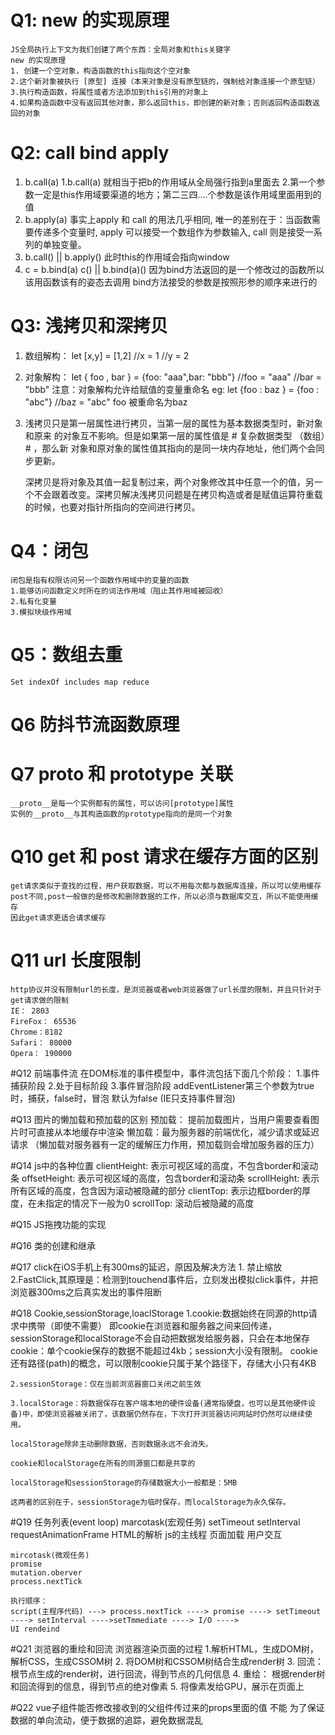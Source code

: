 # Q1: new 的实现原理
    JS全局执行上下文为我们创建了两个东西：全局对象和this关键字
    new 的实现原理
    1. 创建一个空对象，构造函数的this指向这个空对象
    2.这个新对象被执行 [原型] 连接（本来对象是没有原型链的，强制给对象连接一个原型链）
    3.执行构造函数，将属性或者方法添加到this引用的对象上
    4.如果构造函数中没有返回其他对象，那么返回this，即创建的新对象；否则返回构造函数返回的对象

# Q2: call bind apply
1. b.call(a)
    1.b.call(a) 就相当于把b的作用域从全局强行指到a里面去
    2.第一个参数一定是this作用域要渠道的地方；第二三四....个参数是该作用域里面用到的值
2. b.apply(a)
    事实上apply 和 call 的用法几乎相同,
    唯一的差别在于：当函数需要传递多个变量时,
    apply 可以接受一个数组作为参数输入, call 则是接受一系列的单独变量。
3. b.call() || b.apply() 此时this的作用域会指向window
4. c = b.bind(a)
    c()  || b.bind(a)()
    因为bind方法返回的是一个修改过的函数所以该用函数该有的姿态去调用
    bind方法接受的参数是按照形参的顺序来进行的

# Q3: 浅拷贝和深拷贝
1. 数组解构：
    let [x,y] = [1,2]
    //x = 1
    //y = 2
2. 对象解构：
    let { foo , bar } = {foo: "aaa",bar: "bbb"}
    //foo = "aaa"
    //bar = "bbb"
    注意：对象解构允许给赋值的变量重命名
    eg: let {foo : baz } = {foo : "abc"}
        //baz = "abc" foo 被重命名为baz
3. 浅拷贝只是第一层属性进行拷贝，当第一层的属性为基本数据类型时，新对象和原来     的对象互不影响。但是如果第一层的属性值是 # 复杂数据类型 （数组）# ，那么新     对象和原对象的属性值其指向的是同一块内存地址，他们两个会同步更新。
    
    深拷贝是将对象及其值一起复制过来，两个对象修改其中任意一个的值，另一个不会跟着改变。深拷贝解决浅拷贝问题是在拷贝构造或者是赋值运算符重载的时候，也要对指针所指向的空间进行拷贝。

# Q4：闭包
    闭包是指有权限访问另一个函数作用域中的变量的函数 
    1.能够访问函数定义时所在的词法作用域（阻止其作用域被回收）
    2.私有化变量
    3.模拟块级作用域

# Q5：数组去重
    Set indexOf includes map reduce

# Q6 防抖节流函数原理

# Q7 __proto__ 和 prototype 关联
    __proto__是每一个实例都有的属性，可以访问[prototype]属性
    实例的__proto__与其构造函数的prototype指向的是同一个对象

# Q10 get 和 post 请求在缓存方面的区别
    get请求类似于查找的过程，用户获取数据，可以不用每次都与数据库连接，所以可以使用缓存
    post不同,post一般做的是修改和删除数据的工作，所以必须与数据库交互，所以不能使用缓存
    因此get请求更适合请求缓存

# Q11 url 长度限制
    http协议并没有限制url的长度，是浏览器或者web浏览器做了url长度的限制，并且只针对于get请求做的限制
    IE： 2803
    FireFox： 65536
    Chrome：8182
    Safari： 80000
    Opera： 190000

#Q12 前端事件流
    在DOM标准的事件模型中，事件流包括下面几个阶段：
        1.事件捕获阶段
        2.处于目标阶段
        3.事件冒泡阶段
        addEventListener第三个参数为true时，捕获，false时，冒泡
        默认为false (IE只支持事件冒泡)

#Q13 图片的懒加载和预加载的区别
    预加载： 提前加载图片，当用户需要查看图片时可直接从本地缓存中渲染
    懒加载：最为服务器的前端优化，减少请求或延迟请求
    （懒加载对服务器有一定的缓解压力作用，预加载则会增加服务器的压力）

#Q14 js中的各种位置
    clientHeight: 表示可视区域的高度，不包含border和滚动条
    offsetHeight: 表示可视区域的高度，包含border和滚动条
    scrollHeight: 表示所有区域的高度，包含因为滚动被隐藏的部分
    clientTop: 表示边框border的厚度，在未指定的情况下一般为0
    scrollTop: 滚动后被隐藏的高度

#Q15 JS拖拽功能的实现

#Q16 类的创建和继承

#Q17 click在iOS手机上有300ms的延迟，原因及解决方法
    1.<meta name="viewport" content="width=device-width, initial-scale=1.0"> 禁止缩放
    2.FastClick,其原理是：检测到touchend事件后，立刻发出模拟click事件，并把浏览器300ms之后真实发出的事件阻断

#Q18 Cookie,sessionStorage,loaclStorage
    1.cookie:数据始终在同源的http请求中携带（即使不需要）
    即cookie在浏览器和服务器之间来回传递，
    sessionStorage和localStorage不会自动把数据发给服务器，只会在本地保存
    cookie：单个cookie保存的数据不能超过4kb；session大小没有限制。
    cookie还有路径(path)的概念，可以限制cookie只属于某个路径下，存储大小只有4KB

    2.sessionStorage：仅在当前浏览器窗口关闭之前生效

    3.localStorage：将数据保存在客户端本地的硬件设备(通常指硬盘，也可以是其他硬件设备)中，即使浏览器被关闭了，该数据仍然存在，下次打开浏览器访问网站时仍然可以继续使用。
    
    localStorage除非主动删除数据，否则数据永远不会消失。

    cookie和localStorage在所有的同源窗口都是共享的

    localStorage和sessionStorage的存储数据大小一般都是：5MB

    这两者的区别在于，sessionStorage为临时保存，而localStorage为永久保存。

#Q19 任务列表(event loop)
    marcotask(宏观任务)
    setTimeout
    setInterval
    requestAnimationFrame
    HTML的解析
    js的主线程
    页面加载
    用户交互

    mircotask(微观任务)
    promise
    mutation.oberver
    process.nextTick

    执行顺序：
    script(主程序代码) ---> process.nextTick ----> promise ----> setTimeout ----> setInterval ---->setTmmediate ----> I/O ---->
    UI rendeind

#Q21 浏览器的重绘和回流
    浏览器渲染页面的过程
    1.解析HTML，生成DOM树，解析CSS，生成CSSOM树
    2. 将DOM树和CSSOM树结合生成render树
    3. 回流： 根节点生成的render树，进行回流，得到节点的几何信息
    4. 重绘： 根据render树和回流得到的信息，得到节点的绝对像素
    5. 将像素发给GPU，展示在页面上

#Q22 vue子组件能否修改接收到的父组件传过来的props里面的值
    不能
    为了保证数据的单向流动，便于数据的追踪，避免数据混乱

    
    





